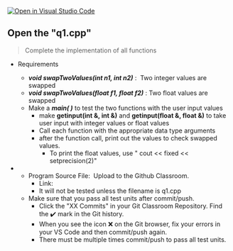 [![Open in Visual Studio Code](https://classroom.github.com/assets/open-in-vscode-c66648af7eb3fe8bc4f294546bfd86ef473780cde1dea487d3c4ff354943c9ae.svg)](https://classroom.github.com/online_ide?assignment_repo_id=8862671&assignment_repo_type=AssignmentRepo)
<!-- [A6-2] (https://prezi.com/p/edit/-xdwv8fik5xk/) -->

<!--
## ![A6-2](https://nimbus-screenshots.s3.amazonaws.com/s/4f4a634adf0c7c85fc178d5c682b7302.png) -->

## Open the "q1.cpp"

> Complete the implementation of all functions

- Requirements

  - _**void swapTwoValues(int n1, int n2)**_ :  Two integer values are swapped
  - _**void swapTwoValues(float f1, float f2)**_ : Two float values are swapped
  - Make a _**main( )**_ to test the two functions with the user input values
    - make **getinput(int &, int &)** and **getinput(float &, float &)** to take user input with integer values or float values
    - Call each function with the appropriate data type arguments
    - after the function call, print out the values to check swapped values.
      - To print the float values, use " cout << fixed << setprecision(2)"

- - Program Source File:  Upload to the Github Classroom.
    - Link:
    - It will not be tested unless the filename is q1.cpp
  - Make sure that you pass all test units after commit/push.
    - Click the "XX Commits" in your Git Classroom Repository. Find the ✔️ mark in the Git history.
    - When you see the icon ❌ on the Git browser, fix your errors in your VS Code and then commit/push again.
    - There must be multiple times commit/push to pass all test units.
